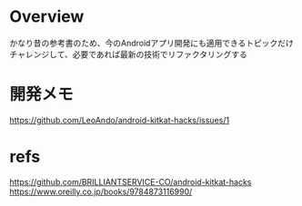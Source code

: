 # Overview
かなり昔の参考書のため、今のAndroidアプリ開発にも適用できるトピックだけチャレンジして、必要であれば最新の技術でリファクタリングする<br>

# 開発メモ
https://github.com/LeoAndo/android-kitkat-hacks/issues/1<br>

# refs
https://github.com/BRILLIANTSERVICE-CO/android-kitkat-hacks<br>
https://www.oreilly.co.jp/books/9784873116990/

